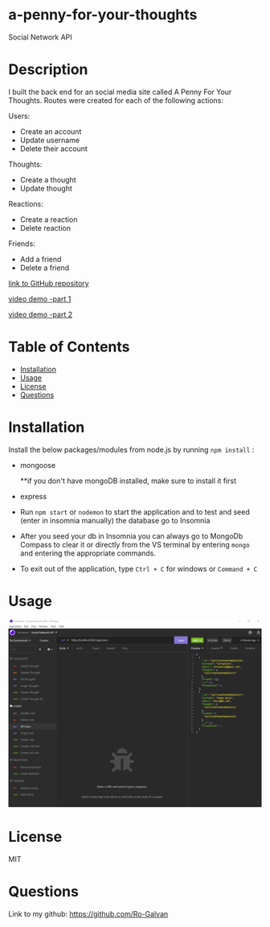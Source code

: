 # a-penny-for-your-thoughts
Social Network API

# Description
I built the back end for an social media site called A Penny For Your Thoughts. Routes were created for each of the following actions:

Users:
  - Create an account
  - Update username 
  - Delete their account

Thoughts:
  - Create a thought
  - Update thought 

Reactions:
  - Create a reaction
  - Delete reaction 

Friends:
  - Add a friend
  - Delete a friend 

[link to GitHub repository](https://github.com/Ro-Galvan/a-penny-for-your-thoughts)

[video demo -part 1](https://drive.google.com/file/d/1Dt3W-V7QseLCvClvXCA0cNiS7SSBU7fE/view)

[video demo -part 2](https://drive.google.com/file/d/1ghLnfwvTgpq7sBk-yB4z4s2z_RSu3oAy/view)

# Table of Contents
  - [Installation](#installation)
  - [Usage](#usage)
  - [License](#license)
  - [Questions](#questions)

# Installation
  Install the below packages/modules from node.js by running `npm install` :
- mongoose 

   **if you don't have mongoDB installed, make sure to install it first

- express
- Run `npm start` or `nodemon` to start the application and to test and seed (enter in insomnia manually) the database go to Insomnia
- After you seed your db in Insomnia you can always go to MongoDb Compass to clear it or directly from the VS terminal by entering `mongo` and entering the appropriate commands.
- To exit out of the application, type `Ctrl + C` for windows or `Command + C`

# Usage
![Insomnia setup](./assets/insomnia-overview.png)

# License
 MIT

# Questions
  Link to my github:
  https://github.com/Ro-Galvan
